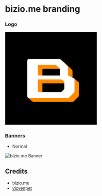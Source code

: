 # bizio.me branding

### Logo
<img src="https://github.com/bizio-me/branding/blob/main/branding/main/logo/b_logo_black.png" width="60%" height="60%" title="bizio.me Logo">

### Banners
- Normal
<img src="/main/banner/b_banner_git.png" title="bizio.me Banner">

## Credits
- [bizio.me](https://github.com/bizio-me)
- [vicvenpet](https://github.com/vicvenpet)
